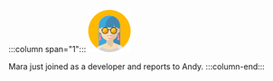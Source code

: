 :::column span="1":::
![Cartoon depiction of Mara](../../shared/media-draft/mara.png)

Mara just joined as a developer and reports to Andy.
:::column-end:::